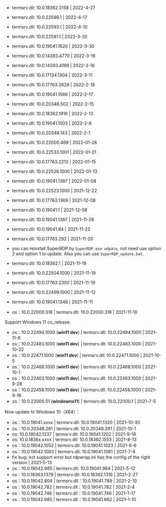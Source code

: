 
* termsrv.dll: 10.0.18362.2158 | 2022-4-27
* termsrv.dll: 10.0.22598.1 | 2022-4-17
* termsrv.dll: 10.0.22593.1 | 2022-4-10
* termsrv.dll: 10.0.22581.1 | 2022-3-30
* termsrv.dll: 10.0.19041.1620 | 2022-3-30
* termsrv.dll: 10.0.14393.4770 | 2022-3-16
* termsrv.dll: 10.0.14393.4169 | 2022-3-16
* termsrv.dll: 10.0.17134.1304 | 2022-3-11
* termsrv.dll: 10.0.17763.2628 | 2022-2-18
* termsrv.dll: 10.0.19041.1566 | 2022-2-17
* termsrv.dll: 10.0.20348.502 | 2022-2-15
* termsrv.dll: 10.0.18362.1916 | 2022-2-13
* termsrv.dll: 10.0.19041.1503 | 2022-2-8
* termsrv.dll: 10.0.20348.143 | 2022-2-1
* termsrv.dll: 10.0.22000.469 | 2022-01-28
* termsrv.dll: 10.0.22533.1001 | 2022-01-21
* termsrv.dll: 10.0.17763.2213 | 2022-01-15
* termsrv.dll: 10.0.22526.1000 | 2022-01-13
* termsrv.dll: 10.0.19041.1387 | 2022-01-08
* termsrv.dll: 10.0.22523.1000 | 2021-12-22
* termsrv.dll: 10.0.17763.1369 | 2021-12-08
* termsrv.dll: 10.0.19041.1 | 2021-12-08
* termsrv.dll: 10.0.19041.1387 | 2021-11-28
* termsrv.dll: 10.0.19041.84 | 2021-11-23
* termsrv.dll: 10.0.17763.292 | 2021-11-20

* you can reinstall SuperRDP by `SuperRDP.exe udpate`, not need use option 2 and option 1 to update. Also you can use `SuperRDP_update.bat`.

* termsrv.dll: 10.0.18362.1 | 2021-11-19
* termsrv.dll: 10.0.22504.1000 | 2021-11-19
* termsrv.dll: 10.0.17763.2300 | 2021-11-19
* termsrv.dll: 10.0.22499.1000 | 2021-11-12
* termsrv.dll: 10.0.19041.1348 | 2021-11-11
* os：10.0.22000.318 | termsrv.dll: 10.0.22000.318 | 2021-11-10

Support Windows 11 co_release.

* os：10.0.22494.1000 (**win11 dev**) | termsrv.dll: 10.0.22494.1000 | 2021-11-8
* os：10.0.22483.1000 (**win11 dev**) | termsrv.dll: 10.0.22483.1000 | 2021-10-22
* os：10.0.22471.1000 (**win11 dev**) | termsrv.dll: 10.0.22471.1000 | 2021-10-5
* os：10.0.22468.1000 (**win11 dev**) | termsrv.dll: 10.0.22468.1000 | 2021-10-1
* os：10.0.22463.1000 (**win11 dev**) | termsrv.dll: 10.0.22463.1000 | 2021-9-28
* os：10.0.22458.1000 (**win11 dev**) | termsrv.dll: 10.0.22458.1000 | 2021-9-16
* os：10.0.22000.51 (**windowns11**) | termsrv.dll: 10.0.22000.1 | 2021-7-5

Now update to Windows 10（X64）：

* os：10.0.19041.xxxx | termsrv.dll: 10.0.19041.1320 | 2021-10-30
* os：10.0.20348.261 | termsrv.dll: 10.0.20348.261 | 2021-10-1
* os: 10.0.19042.1237 | termsrv.dll: 10.0.19041.1202 | 2021-9-16
* os: 10.0.1836x.xxxx | termsrv.dll: 10.0.18362.1553 | 2021-8-13
* os：10.0.19042.1052 | termsrv.dll: 10.0.19041.1023 | 2021-6-6
* os：10.0.19042.1083 | termsrv.dll: 10.0.19041.1081 | 2021-7-8
* fix bug: not support error but rdpwrap.ini has the config of the right version | 2021-5-13
* os：10.0.19042.985 | termsrv.dll: 10.0.19041.964 | 2021-5-12
* os：10.0.18363.1379 | termsrv.dll: 10.0.18362.1316 | 2021-2-27
* os：10.0.19042.804 | termsrv.dll：10.0.19041.789 | 2021-2-10
* os：10.0.19042.782 | termsrv.dll：10.0.19041.782 | 2021-2-4
* os：10.0.19042.746 | termsrv.dll：10.0.19041.746 | 2021-1-17
* os：10.0.19042.685 | termsrv.dll：10.0.19041.662 | 2021-1-10
